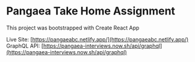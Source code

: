 # Pangaea Take Home Assignment

This project was bootstrapped with Create React App

Live Site:    [https://pangaeabc.netlify.app/](https://pangaeabc.netlify.app/)           
GraphQL API:  [https://pangaea-interviews.now.sh/api/graphql](https://pangaea-interviews.now.sh/api/graphql)

